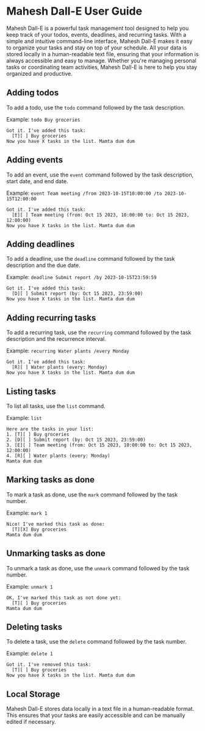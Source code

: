 # Mahesh Dall-E User Guide

Mahesh Dall-E is a powerful task management tool designed to help you keep track of your todos, events, deadlines, and recurring tasks. With a simple and intuitive command-line interface, Mahesh Dall-E makes it easy to organize your tasks and stay on top of your schedule. All your data is stored locally in a human-readable text file, ensuring that your information is always accessible and easy to manage. Whether you're managing personal tasks or coordinating team activities, Mahesh Dall-E is here to help you stay organized and productive.

## Adding todos

To add a todo, use the `todo` command followed by the task description.

Example: `todo Buy groceries`

```
Got it. I've added this task:
  [T][ ] Buy groceries
Now you have X tasks in the list. Mamta dum dum
```

## Adding events

To add an event, use the `event` command followed by the task description, start date, and end date.

Example: `event Team meeting /from 2023-10-15T10:00:00 /to 2023-10-15T12:00:00`

```
Got it. I've added this task:
  [E][ ] Team meeting (from: Oct 15 2023, 10:00:00 to: Oct 15 2023, 12:00:00)
Now you have X tasks in the list. Mamta dum dum
```

## Adding deadlines

To add a deadline, use the `deadline` command followed by the task description and the due date.

Example: `deadline Submit report /by 2023-10-15T23:59:59`

```
Got it. I've added this task:
  [D][ ] Submit report (by: Oct 15 2023, 23:59:00)
Now you have X tasks in the list. Mamta dum dum
```

## Adding recurring tasks

To add a recurring task, use the `recurring` command followed by the task description and the recurrence interval.

Example: `recurring Water plants /every Monday`

```
Got it. I've added this task:
  [R][ ] Water plants (every: Monday)
Now you have X tasks in the list. Mamta dum dum
```

## Listing tasks

To list all tasks, use the `list` command.

Example: `list`

```
Here are the tasks in your list:
1. [T][ ] Buy groceries
2. [D][ ] Submit report (by: Oct 15 2023, 23:59:00)
3. [E][ ] Team meeting (from: Oct 15 2023, 10:00:00 to: Oct 15 2023, 12:00:00)
4. [R][ ] Water plants (every: Monday)
Mamta dum dum
```

## Marking tasks as done

To mark a task as done, use the `mark` command followed by the task number.

Example: `mark 1`

```
Nice! I've marked this task as done:
  [T][X] Buy groceries
Mamta dum dum
```

## Unmarking tasks as done

To unmark a task as done, use the `unmark` command followed by the task number.

Example: `unmark 1`

```
OK, I've marked this task as not done yet:
  [T][ ] Buy groceries
Mamta dum dum
```

## Deleting tasks

To delete a task, use the `delete` command followed by the task number.

Example: `delete 1`

```
Got it. I've removed this task:
  [T][ ] Buy groceries
Now you have X tasks in the list. Mamta dum dum
```

## Local Storage

Mahesh Dall-E stores data locally in a text file in a human-readable format. This ensures that your tasks are easily accessible and can be manually edited if necessary.
